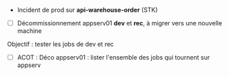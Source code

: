 - Incident de prod sur **api-warehouse-order** (STK)

- [ ] Décommissionnement appserv01 **dev** et **rec**, à migrer vers une nouvelle machine

Objectif : tester les jobs de dev et rec
- [ ] ACOT : Déco appserv01 : lister l'ensemble des jobs qui tournent sur appserv